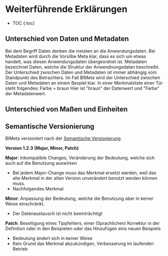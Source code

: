 # Weiterführende Erklärungen
* TOC
{:toc}

## Unterschied von Daten und Metadaten
Bei dem Begriff Daten denken die meisten an die Anwendungsdaten. Bei Metadaten wird durch die Vorsilbe Meta klar, dass es sich um etwas handelt, was diesen Anwendungsdaten übergeordnet ist. Metadaten bezeichnet Daten, welche die Struktur der Anwendnungsdaten beschreibt.
Der Unterschied zwischen Daten und Metadaten ist immer abhängig vom Standpunkt des Betrachters.
Im Fall BIMeta wird der Unterschied zwischen Daten und Metadaten an einem Bespiel klar. In einer Merkmalsliste einer Tür steht folgendes:
Farbe = braun
Hier ist "braun" der Datenwert und "Farbe" der Metadatenwert.

## Unterschied von Maßen und Einheiten


## Semantische Versionierung

BIMeta versioniert nach der [Semantische Versionierung](https://semver.org/).

**Version 1.2.3 (Major, Minor, Patch)**

**Major**: Inkompatible Changes, Veränderung der Bedeutung, welche sich auch auf die Benutzung auswirken
   - Bei jedem Major-Change muss das Merkmal ersetzt werden, weil das alte Merkmal in der alten Version unverändert benutzt werden können muss.
   - Nachfolgendes Merkmal

**Minor**: Anpassung der Bedeutung, welche die Benutzung aber in keiner Weise einschränkt.
   - Der Datenaustausch ist nicht beeinträchtigt

**Patch**: Beseitigung eines Tippfehlers, einer (Sprachlichen) Korrektur in der Definition oder in den Beispielen oder das Hinzufügen eins neuen Beispiels
   - Bedeutung ändert sich in keiner Weise
   - Kein Grund das Merkmal abzukündigen, Verbesserung im laufenden Betrieb
